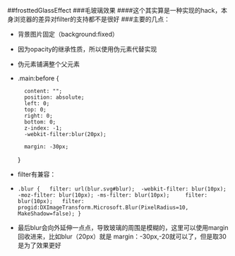 ##frosttedGlassEffect
###毛玻璃效果
####这个其实算是一种实现的hack，本身浏览器的差异对filter的支持都不是很好
###主要的几点：
- 背景图片固定（background:fixed）
- 因为opacity的继承性质，所以使用伪元素代替实现
- 伪元素铺满整个父元素
- 
    .main:before {

        content: "";
        position: absolute;
        left: 0;
        top: 0;
        right: 0;
        bottom: 0;
        z-index: -1;
        -webkit-filter:blur(20px);
	
        margin: -30px;
    }

- filter有兼容：
- `.blur {	
    filter: url(blur.svg#blur); 
    -webkit-filter: blur(10px); 
       -moz-filter: blur(10px);
        -ms-filter: blur(10px);    
            filter: blur(10px);  
    filter: progid:DXImageTransform.Microsoft.Blur(PixelRadius=10, MakeShadow=false); }`
   
- 最后blur会向外延伸一点点，导致玻璃的周围是模糊的，这里可以使用margin回收进来，比如blur（20px）就是 margin：-30px,-20就可以了，但是取30是为了效果更好
